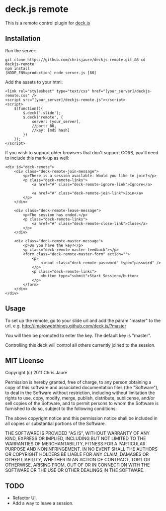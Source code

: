 # deck.js remote

This is a remote control plugin for [deck.js](http://imakewebthings.github.com/deck.js/)

## Installation

Run the server: 
	
	git clone https://github.com/chrisjaure/deckjs-remote.git && cd deckjs-remote
	npm install
	[NODE_ENV=production] node server.js [80]

Add the assets to your html:

	<link rel="stylesheet" type="text/css" href="[your_server]/deckjs-remote.css" />
	<script src="[your_server]/deckjs-remote.js"></script>
	<script>
		$(function(){
			$.deck('.slide');
			$.deck('remote', {
				server: [your_server],
				//port: 80,
				//key: [md5 hash]
			})
		});
	</script>

If you wish to support older browsers that don't support CORS, you'll need to include this mark-up as well:

	<div id="deck-remote">
		<div class="deck-remote-join-message">
			<p>There is a session available. Would you like to join?</p>
			<p class="deck-remote-links">
				<a href="#" class="deck-remote-ignore-link">Ignore</a>
				|
				<a href="#" class="deck-remote-join-link">Join</a>
			</p>
		</div>
		
		<div class="deck-remote-leave-message">
			<p>The session has ended.</p>
			<p class="deck-remote-links">
				<a href="#" class="deck-remote-close-link">Close</a>
			</p>
		</div>

		<div class="deck-remote-master-message">
			<p>Do you have the key?</p>
			<p class="deck-remote-master-feedback"></p>
			<form class="deck-remote-master-form" action="">
				<p>
					<input class="deck-remote-password" type="password" />
				</p>
				<p class="deck-remote-links">
					<button type="submit">Start Session</button>
				</p>
			</form>
		</div>
	</div>

## Usage

To set up the remote, go to your slide url and add the param "master" to the url, e.g. http://imakewebthings.github.com/deck.js/?master

You will then be prompted to enter the key. The default key is "master".

Controlling this deck will control all others currently joined to the session.

## MIT License

Copyright (c) 2011 Chris Jaure

Permission is hereby granted, free of charge, to any person obtaining a copy of this software and associated documentation files (the "Software"), to deal in the Software without restriction, including without limitation the rights to use, copy, modify, merge, publish, distribute, sublicense, and/or sell copies of the Software, and to permit persons to whom the Software is furnished to do so, subject to the following conditions:

The above copyright notice and this permission notice shall be included in all copies or substantial portions of the Software.

THE SOFTWARE IS PROVIDED "AS IS", WITHOUT WARRANTY OF ANY KIND, EXPRESS OR IMPLIED, INCLUDING BUT NOT LIMITED TO THE WARRANTIES OF MERCHANTABILITY, FITNESS FOR A PARTICULAR PURPOSE AND NONINFRINGEMENT. IN NO EVENT SHALL THE AUTHORS OR COPYRIGHT HOLDERS BE LIABLE FOR ANY CLAIM, DAMAGES OR OTHER LIABILITY, WHETHER IN AN ACTION OF CONTRACT, TORT OR OTHERWISE, ARISING FROM, OUT OF OR IN CONNECTION WITH THE SOFTWARE OR THE USE OR OTHER DEALINGS IN THE SOFTWARE.

## TODO

- Refactor UI.
- Add a way to leave a session.